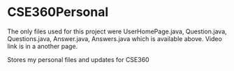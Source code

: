 # CSE360Personal

The only files used for this project were UserHomePage.java, Question.java, Questions.java, Answer.java, Answers.java which is available above.
Video link is in a another page. 




Stores my personal files and updates for CSE360
